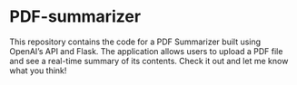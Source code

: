 # PDF-summarizer
This repository contains the code for a PDF Summarizer built using OpenAI’s API and Flask. The application allows users to upload a PDF file and see a real-time summary of its contents. Check it out and let me know what you think!
